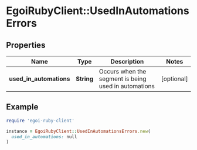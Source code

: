 # EgoiRubyClient::UsedInAutomationsErrors

## Properties

| Name | Type | Description | Notes |
| ---- | ---- | ----------- | ----- |
| **used_in_automations** | **String** | Occurs when the segment is being used in automations | [optional] |

## Example

```ruby
require 'egoi-ruby-client'

instance = EgoiRubyClient::UsedInAutomationsErrors.new(
  used_in_automations: null
)
```

